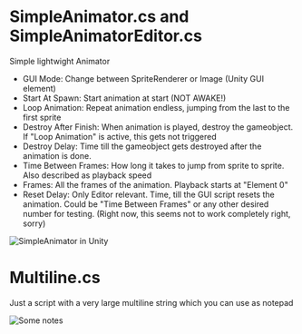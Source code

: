 # SimpleAnimator.cs and SimpleAnimatorEditor.cs
Simple lightwight Animator
- GUI Mode: Change between SpriteRenderer or Image (Unity GUI element)
- Start At Spawn: Start animation at start (NOT AWAKE!)
- Loop Animation: Repeat animation endless, jumping from the last to the first sprite
- Destroy After Finish: When animation is played, destroy the gameobject. If "Loop Animation" is active, this gets not triggered
- Destroy Delay: Time till the gameobject gets destroyed after the animation is done.
- Time Between Frames: How long it takes to jump from sprite to sprite. Also described as playback speed
- Frames: All the frames of the animation. Playback starts at "Element 0"
- Reset Delay: Only Editor relevant. Time, till the GUI script resets the animation. Could be "Time Between Frames" or any other desired number for testing. (Right now, this seems not to work completely right, sorry)

![SimpleAnimator in Unity](https://github.com/R3tr0BoiDX/github-stuff/blob/master/SimpleAnimator.png)


# Multiline.cs
Just a script with a very large multiline string which you can use as notepad

![Some notes](https://raw.githubusercontent.com/mircojanisch/github-stuff/master/Multiline.png)
